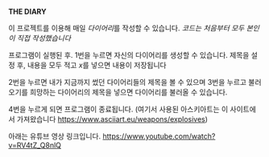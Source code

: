 **THE DIARY**

이 프로젝트를 이용해 매일 *다이어리*를 작성할 수 있습니다.
*코드는 처음부터 모두 본인이 직접 작성했습니다*

프로그램이 실행된 후. 
1번을 누르면 자신의 다이어리를 생성할 수 있습니다.
제목을 설정 후, 내용을 모두 적고 *x*를 넣으면 내용이 저장됩니다

2번을 누르면 내가 지금까지 썼던 다이어리들의 제목을 볼 수 있으며
3번을 누르고 불러오기를 희망하는 다이어리의 제목을 넣으면 다이어리를 불러올 수 있습니다.

4번을 누르게 되면 프로그램이 종료됩니다.
(여기서 사용된 아스키아트는 이 사이트에서 가져왔습니다 https://www.asciiart.eu/weapons/explosives)


아래는 유튜브 영상 링크입니다.
https://www.youtube.com/watch?v=RV4tZ_Q8nlQ
